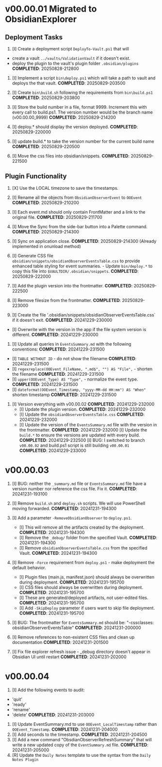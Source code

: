 # v00.00.01 Migrated to ObsidianExplorer

## Deployment Tasks
1. [I] Create a deployment script `DeployTo-Vault.ps1` that will
  - create a vault `../vaults/ValidationVault` if it doesn't exist.
  - deploy the plugin to the vault's plugin folder `.obsidian/plugins`
  **COMPLETED**: 20250828-212800

1. [I] Implement a script `bin\deploy.ps1` which will take a path to vault and deploys the that vault.
  **COMPLETED**: 20250829-203500

1. [I] Create `bin\build.sh` following the requirements from `bin\build.ps1`
  **COMPLETED**: 20250829-203800

1. [I] Store the build number in a file, format 9999. Increment this with every call to build.ps1. The version number would be the branch name (v00.00.00_9999)
  **COMPLETED**: 20250829-214200

1. [I] deploy.* should display the version deployed.
  **COMPLETED**: 20250829-220000

1. [I] update build.* to take the version number for the current build name
  **COMPLETED**: 20250829-220500

1. [I] Move the css files into obsidian/snippets.
  **COMPLETED**: 20250829-221500

## Plugin Functionality
1. [X] Use the LOCAL timezone to save the timestamps.
  
1. [I] Rename all the objects from `ObsidianObserverEvent` to `OOEvent`
  **COMPLETED**: 20250829-210200

1. [I] Each event.md should only contain FrontMatter and a link to the original file.
  **COMPLETED**: 20250829-211700

1. [I] Move the Sync from the side-bar button into a Palette command.
  **COMPLETED**: 20250829-214300

1. [I] Sync on application close.
  **COMPLETED**: 20250829-214300 (Already implemented in onunload method)

1. [I] Generate CSS file `obsidian/snippets/obsidianObserverEventsTable.css` to provide enhanced table styling for event summaries.
        - Update `bin/deploy.*` to copy this file into `$VAULTDIR/.obsidian/snippets`.
  **COMPLETED**: 20250829-222000
  
1. [I] Add the plugin version into the frontmatter.
  **COMPLETED**: 20250829-222500

1. [I] Remove filesize from the frontmatter.
  **COMPLETED**: 20250829-223000

1. [I] Create the file '.obsidian/snippets/obsidianObserverEventsTable.css` if it doesn't exit.
  **COMPLETED**: 20241229-230000
  - [I] Overwrite with the version in the app if the file system version is different.
  **COMPLETED**: 20241229-230000

1. [I] Update all queries in `EventsSummary.md` with the following conventions:
  **COMPLETED**: 20241229-231500
  - [I] `TABLE WITHOUT ID` - do not show the filename
  **COMPLETED**: 20241229-231500
  - [I] `regexreplace(OOEvent_FileName, ".md$", "") AS "File",` - shorten the filename
  **COMPLETED**: 20241229-231500
  - [I] `upper(OOEvent_Type) AS "Type",` - normalize the event type.
  **COMPLETED**: 20241229-231500
  - [I] `dateformat(OOEvent_Timestamp, "yyyy-MM-dd HH:mm") AS "When"` shorten timestamp
  **COMPLETED**: 20241229-231500

1. [I] Version everything with v00.00.02
  **COMPLETED**: 20241229-232000
      - [I] Update the plugin version.
      **COMPLETED**: 20241229-232000
      - [I] Update the `obsidianObserverEventsTable.css`
      **COMPLETED**: 20241229-232000
      - [I] Update the version of the `EventsSummary.md` file with the version in the frontmatter.
      **COMPLETED**: 20241229-232000
  [I] Update the `build.*` to ensure the versions are updated with every build.
  **COMPLETED**: 20241229-232500
  [I] BUG: I switched to branch `v00.00.02` and build.ps1  script is still building `v00.00.01`
  **COMPLETED**: 20241229-233000

# v00.00.03
1. [I] BUG: neither the `_summary.md` file or `EventsSummary.md` file have a version number nor reference the css file. Fix it.
  **COMPLETED**: 20241231-193100

1. [I] Remove `build.sh` and `deploy.sh` scripts. We will use PowerShell moving forwarded.
  **COMPLETED**: 20241231-194300
1. [I] Add a parameter `-RemoveObsidianObserver` to `deploy.ps1`.
      - [I] This will remove all the artifacts created by the deployment.
      **COMPLETED**: 20241231-194300
      - [I] Remove the `_debug/` folder from the specified Vault.
      **COMPLETED**: 20241231-194300
      - [I] Remove `obsidianObserverEventsTable.css` from the specified Vault.
      **COMPLETED**: 20241231-194300

1. [I] Remove `-Force` requirement from `deploy.ps1` - make deployment the default behavior.
      - [I] Plugin files (main.js, manifest.json) should always be overwritten during deployment.
      **COMPLETED**: 20241231-195700
      - [I] CSS files should always be overwritten during deployment.
      **COMPLETED**: 20241231-195700
      - [I] These are generated/deployed artifacts, not user-edited files.
      **COMPLETED**: 20241231-195700
      - [I] Add `-SkipDeploy` parameter if users want to skip file deployment.
      **COMPLETED**: 20241231-195700
1. [I] BUG: The frontmatter for `EventsSummary.md` should be:
    "-cssclasses: obsidianObserverEventsTable"
  **COMPLETED**: 20241231-200000
1. [I] Remove references to non-existent CSS files and clean up documentation
  **COMPLETED**: 20241231-201500

1. [I] Fix file explorer refresh issue - _debug directory doesn't appear in Obsidian UI until restart
  **COMPLETED**: 20241231-202000

# v00.00.04

1. [I] Add the following events to audit:
  - 'quit'
  - 'ready'
  - 'rename'
  - 'delete'
  **COMPLETED**: 20241231-203000

1. [I] Update EventSummary.md to use `OOEvent_LocalTimestamp` rather than `OOEvent_Timestamp`.
  **COMPLETED**: 20241231-204000
1. [I] Add seconds to the timestamp.
  **COMPLETED**: 20241231-204500
1. [I] Add a new command "ObsdianObserverRefreshSummary" that will write a new updated copy of the `EventSummary.md` file.
  **COMPLETED**: 20241231-205000
1. [R] Update the `Daily Notes` template to use the syntax from the `Daily Notes Plugin`